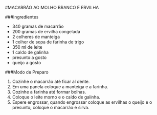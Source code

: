 #MACARRÃO AO MOLHO BRANCO E ERVILHA

###Ingredientes
 - 340 gramas de macarrão
 - 200 gramas de ervilha congelada
 - 2 colheres de manteiga
 - 1 colher de sopa de farinha de trigo
 - 350 ml de leite
 - 1 caldo de galinha
 - presunto a gosto
 - queijo a gosto
 
###Modo de Preparo
 1. Cozinhe o macarrão até ficar al dente.
 2. Em uma panela coloque a manteiga e a farinha.
 3. Cozinhe a farinha até formar bolhas.
 4. Coloque o leite morno e o caldo de galinha.
 5. Espere engrossar, quando engrossar coloque as ervilhas o queijo e o presunto, coloque o macarrão e sirva.